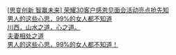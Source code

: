   
[[思变创新  智赢未来] 荣耀30客户感恩见面会活动亮点抢先知](http://www.dianyue.me/archives/822/o7tfjjr2566eytnq/)  
[男人的这些心思，99%的女人都不知道](http://www.dianyue.me/archives/318/aze7e20r5le6rdb5/)  
[川西，山水之道，心之道。](http://www.dianyue.me/archives/079/0wfcwwcyh5ii6w3w/)  
[夫妻相处之道](http://www.dianyue.me/archives/670/zxxi2e1apop599uz/)  
[男人的这些心思，99%的女人都不知道！](http://www.dianyue.me/archives/225/ziniz81njwl2q1wq/)